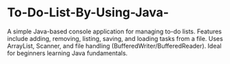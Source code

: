 # To-Do-List-By-Using-Java-
A simple Java-based console application for managing to-do lists. Features include adding, removing, listing, saving, and loading tasks from a file. Uses ArrayList, Scanner, and file handling (BufferedWriter/BufferedReader). Ideal for beginners learning Java fundamentals.
